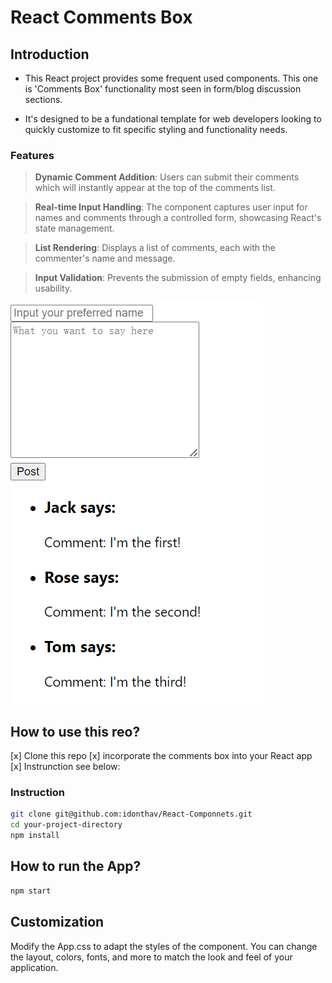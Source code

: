 # React Comments Box

## Introduction

* This React project provides some frequent used components. This one is 'Comments Box' functionality most seen in form/blog discussion sections.

* It's designed to be a fundational template for web developers looking to quickly customize to fit specific styling and functionality needs. 

### Features 

> **Dynamic Comment Addition**: Users can submit their comments which will instantly appear at the top of the comments list.

> **Real-time Input Handling**: The component captures user input for names and comments through a controlled form, showcasing React's state management.

> **List Rendering**: Displays a list of comments, each with the commenter's name and message.

> **Input Validation**: Prevents the submission of empty fields, enhancing usability.

![Component pic](https://github.com/idonthav/React-Componnets/blob/main/images/comments%20box.png?raw=true)

## How to use this reo?

[x] Clone this repo
[x] incorporate the comments box into your React app
[x] Instrunction see below:

### Instruction

```bash
git clone git@github.com:idonthav/React-Componnets.git
cd your-project-directory
npm install
```

## How to run the App?

```bash
npm start
```

## Customization

Modify the App.css to adapt the styles of the component. You can change the layout, colors, fonts, and more to match the look and feel of your application.

